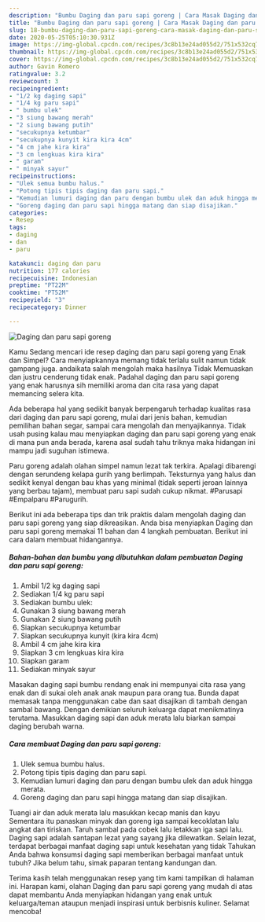 ```yaml
---
description: "Bumbu Daging dan paru sapi goreng | Cara Masak Daging dan paru sapi goreng Yang Bikin Ngiler"
title: "Bumbu Daging dan paru sapi goreng | Cara Masak Daging dan paru sapi goreng Yang Bikin Ngiler"
slug: 18-bumbu-daging-dan-paru-sapi-goreng-cara-masak-daging-dan-paru-sapi-goreng-yang-bikin-ngiler
date: 2020-05-25T05:10:30.931Z
image: https://img-global.cpcdn.com/recipes/3c8b13e24ad055d2/751x532cq70/daging-dan-paru-sapi-goreng-foto-resep-utama.jpg
thumbnail: https://img-global.cpcdn.com/recipes/3c8b13e24ad055d2/751x532cq70/daging-dan-paru-sapi-goreng-foto-resep-utama.jpg
cover: https://img-global.cpcdn.com/recipes/3c8b13e24ad055d2/751x532cq70/daging-dan-paru-sapi-goreng-foto-resep-utama.jpg
author: Gavin Romero
ratingvalue: 3.2
reviewcount: 3
recipeingredient:
- "1/2 kg daging sapi"
- "1/4 kg paru sapi"
- " bumbu ulek"
- "3 siung bawang merah"
- "2 siung bawang putih"
- "secukupnya ketumbar"
- "secukupnya kunyit kira kira 4cm"
- "4 cm jahe kira kira"
- "3 cm lengkuas kira kira"
- " garam"
- " minyak sayur"
recipeinstructions:
- "Ulek semua bumbu halus."
- "Potong tipis tipis daging dan paru sapi."
- "Kemudian lumuri daging dan paru dengan bumbu ulek dan aduk hingga merata."
- "Goreng daging dan paru sapi hingga matang dan siap disajikan."
categories:
- Resep
tags:
- daging
- dan
- paru

katakunci: daging dan paru 
nutrition: 177 calories
recipecuisine: Indonesian
preptime: "PT22M"
cooktime: "PT52M"
recipeyield: "3"
recipecategory: Dinner

---
```



![Daging dan paru sapi goreng](https://img-global.cpcdn.com/recipes/3c8b13e24ad055d2/751x532cq70/daging-dan-paru-sapi-goreng-foto-resep-utama.jpg)

Kamu Sedang mencari ide resep daging dan paru sapi goreng yang Enak dan Simpel? Cara menyiapkannya memang tidak terlalu sulit namun tidak gampang juga. andaikata salah mengolah maka hasilnya Tidak Memuaskan dan justru cenderung tidak enak. Padahal daging dan paru sapi goreng yang enak harusnya sih memiliki aroma dan cita rasa yang dapat memancing selera kita.

Ada beberapa hal yang sedikit banyak berpengaruh terhadap kualitas rasa dari daging dan paru sapi goreng, mulai dari jenis bahan, kemudian pemilihan bahan segar, sampai cara mengolah dan menyajikannya. Tidak usah pusing kalau mau menyiapkan daging dan paru sapi goreng yang enak di mana pun anda berada, karena asal sudah tahu triknya maka hidangan ini mampu jadi suguhan istimewa.

Paru goreng adalah olahan simpel namun lezat tak terkira. Apalagi dibarengi dengan serundeng kelapa gurih yang berlimpah. Teksturnya yang halus dan sedikit kenyal dengan bau khas yang minimal (tidak seperti jeroan lainnya yang berbau tajam), membuat paru sapi sudah cukup nikmat. #Parusapi #Empalparu #Parugurih.


Berikut ini ada beberapa tips dan trik praktis dalam mengolah daging dan paru sapi goreng yang siap dikreasikan. Anda bisa menyiapkan Daging dan paru sapi goreng memakai 11 bahan dan 4 langkah pembuatan. Berikut ini cara dalam membuat hidangannya.

<!--inarticleads1-->

##### Bahan-bahan dan bumbu yang dibutuhkan dalam pembuatan Daging dan paru sapi goreng:

1. Ambil 1/2 kg daging sapi
1. Sediakan 1/4 kg paru sapi
1. Sediakan  bumbu ulek:
1. Gunakan 3 siung bawang merah
1. Gunakan 2 siung bawang putih
1. Siapkan secukupnya ketumbar
1. Siapkan secukupnya kunyit (kira kira 4cm)
1. Ambil 4 cm jahe kira kira
1. Siapkan 3 cm lengkuas kira kira
1. Siapkan  garam
1. Sediakan  minyak sayur


Masakan daging sapi bumbu rendang enak ini mempunyai cita rasa yang enak dan di sukai oleh anak anak maupun para orang tua. Bunda dapat memasak tanpa menggunakan cabe dan saat disajikan di tambah dengan sambal bawang. Dengan demikian seluruh keluarga dapat menikmatinya terutama. Masukkan daging sapi dan aduk merata lalu biarkan sampai daging berubah warna. 

<!--inarticleads2-->

##### Cara membuat Daging dan paru sapi goreng:

1. Ulek semua bumbu halus.
1. Potong tipis tipis daging dan paru sapi.
1. Kemudian lumuri daging dan paru dengan bumbu ulek dan aduk hingga merata.
1. Goreng daging dan paru sapi hingga matang dan siap disajikan.


Tuangi air dan aduk merata lalu masukkan kecap manis dan kayu Sementara itu panaskan minyak dan goreng iga sampai kecoklatan lalu angkat dan tiriskan. Taruh sambal pada cobek lalu letakkan iga sapi lalu. Daging sapi adalah santapan lezat yang sayang jika dilewatkan. Selain lezat, terdapat berbagai manfaat daging sapi untuk kesehatan yang tidak Tahukan Anda bahwa konsumsi daging sapi memberikan berbagai manfaat untuk tubuh? Jika belum tahu, simak paparan tentang kandungan dan. 

Terima kasih telah menggunakan resep yang tim kami tampilkan di halaman ini. Harapan kami, olahan Daging dan paru sapi goreng yang mudah di atas dapat membantu Anda menyiapkan hidangan yang enak untuk keluarga/teman ataupun menjadi inspirasi untuk berbisnis kuliner. Selamat mencoba!
